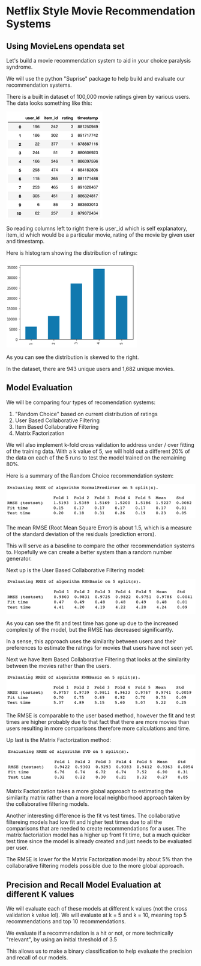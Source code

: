 # Netflix Style Movie Recommendation Systems

## Using MovieLens opendata set

Let's build a movie recommendation system to aid in your choice paralysis syndrome.

We will use the python "Suprise" package to help build and evaluate our recommendation systems.

There is a built in dataset of 100,000 movie ratings given by various users.  The data looks something like this:

![dataset_preview](images/dataset_preview.png)

So reading columns left to right there is user_id which is self explanatory, item_id which would be a particular movie, rating of the movie by given user and timestamp.

Here is histogram showing the distribution of ratings:

![ratings_distribtion](images/ratings_distribution.png)

As you can see the distribution is skewed to the right.

In the dataset, there are 943 unique users and 1,682 unique movies.

## Model Evaluation

We will be comparing four types of recomendation systems:
1. "Random Choice" based on current distribution of ratings
2. User Based Collaborative Filtering
3. Item Based Collaborative Filtering
4. Matrix Factorization

We will also implement k-fold cross validation to address under / over fitting of the training data.  With a k value of 5, we will hold out a different 20% of the data on each of the 5 runs to test the model trained on the remaining 80%.  

Here is a summary of the Random Choice recommendation system:

![random_choice](images/random_choice.png)

The mean RMSE (Root Mean Square Error) is about 1.5, which is a measure of the standard deviation of the residuals (prediction errors).

This will serve as a baseline to compare the other recommendation systems to.  Hopefully we can create a better system than a random number generator.

Next up is the User Based Collaborative Filtering model:

![userbased_cf](images/userbased_cf.png)

As you can see the fit and test time has gone up due to the increased complexity of the model, but the RMSE has decreased significantly.

In a sense, this approach uses the similarity between users and their preferences to estimate the ratings for movies that users have not seen yet.

Next we have Item Based Collaborative Filtering that looks at the similarity between the movies rather than the users.

![itembased_cf](images/itembased_cf.png)

The RMSE is comparable to the user based method, however the fit and test times are higher probably due to that fact that there are more movies than users resulting in more comparisons therefore more calculations and time.

Up last is the Matrix Factorization method:

![matrix_factorization](images/matrix_factorization.png)

Matrix Factorization takes a more global approach to estimating the similarity matrix rather than a more local neighborhood approach taken by the collaborative filtering models.

Another interesting difference is the fit vs test times.  The collaborative filtereing models had low fit and higher test times due to all the comparisons that are needed to create recommendations for a user.  The matrix factoriation model has a higher up front fit time, but a much quicker test time since the model is already created and just needs to be evaluated per user.

The RMSE is lower for the Matrix Factorization model by about 5% than the collaborative filtering models possible due to the more global approach.

## Precision and Recall Model Evaluation at different K values

We will evaluate each of these models at different k values (not the cross validation k value lol).  We will evaluate at k = 5 and k = 10, meaning top 5 recommendations and top 10 recommendations.

We evaluate if a recommendation is a hit or not, or more technically "relevant", by using an initial threshold of 3.5

This allows us to make a binary classification to help evaluate the precision and recall of our models.


